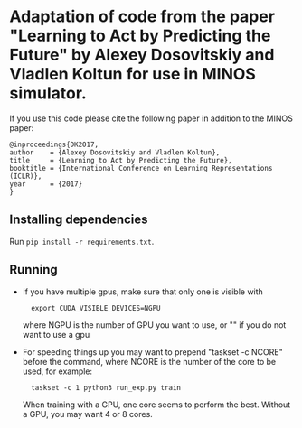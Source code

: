 # Adaptation of code from the paper "Learning to Act by Predicting the Future" by Alexey Dosovitskiy and Vladlen Koltun for use in MINOS simulator.

If you use this code please cite the following paper in addition to the MINOS paper:

    @inproceedings{DK2017,
    author    = {Alexey Dosovitskiy and Vladlen Koltun},
    title     = {Learning to Act by Predicting the Future},
    booktitle = {International Conference on Learning Representations (ICLR)},
    year      = {2017}
    }

## Installing dependencies
Run `pip install -r requirements.txt`.

## Running
- If you have multiple gpus, make sure that only one is visible with

        export CUDA_VISIBLE_DEVICES=NGPU

    where NGPU is the number of GPU you want to use, or "" if you do not want to use a gpu

- For speeding things up you may want to prepend "taskset -c NCORE" before the command, where NCORE is the number of the core to be used, for example:

        taskset -c 1 python3 run_exp.py train

  When training with a GPU, one core seems to perform the best. Without a GPU, you may want 4 or 8 cores.
